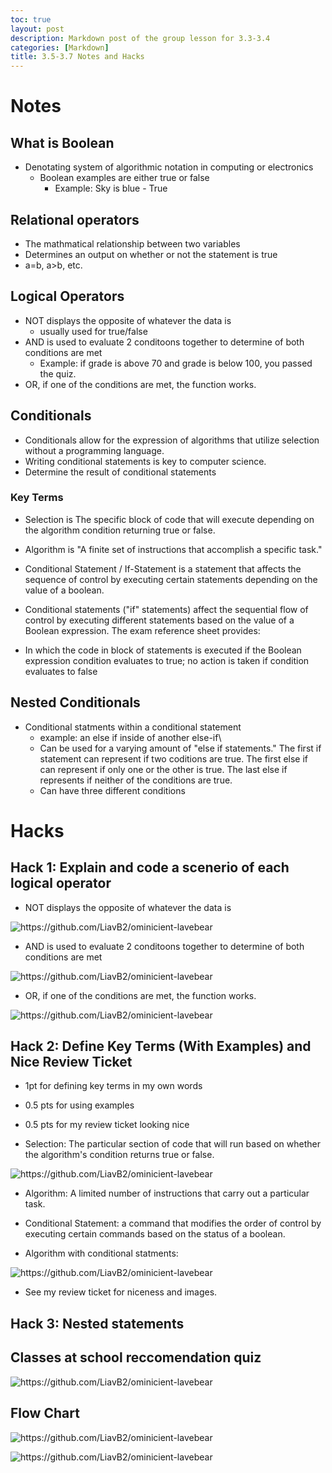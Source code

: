 ```yaml
---
toc: true
layout: post
description: Markdown post of the group lesson for 3.3-3.4
categories: [Markdown]
title: 3.5-3.7 Notes and Hacks
---
```


# Notes

## What is Boolean
- Denotating system of algorithmic notation in computing or electronics
    - Boolean examples are either true or false
        - Example: Sky is blue - True

## Relational operators
- The mathmatical relationship between two variables
- Determines an output on whether or not the statement is true
- a=b, a>b, etc.

## Logical Operators
- NOT displays the opposite of whatever the data is
    - usually used for true/false
- AND is used to evaluate 2 conditoons together to determine of both conditions are met
    - Example: if grade is above 70 and grade is below 100, you passed the quiz.
- OR, if one of the conditions are met, the function works.

## Conditionals
- Conditionals allow for the expression of algorithms that utilize selection without a programming language.
- Writing conditional statements is key to computer science.
- Determine the result of conditional statements

### Key Terms
- Selection is The specific block of code that will execute depending on the algorithm condition returning true or false.
- Algorithm is "A finite set of instructions that accomplish a specific task."
- Conditional Statement / If-Statement is a statement that affects the sequence of control by executing certain statements depending on the value of a boolean.

- Conditional statements ("if" statements) affect the sequential flow of control by executing different statements based on the value of a Boolean expression.
The exam reference sheet provides:

- In which the code in block of statements is executed if the Boolean expression condition evaluates to true; no action is taken if condition evaluates to false

## Nested Conditionals
- Conditional statments within a conditional statement
    - example: an else if inside of another else-if\
    - Can be used for a varying amount of "else if statements." The first if statement can represent if two coditions are true. The first else if can represent if only one or the other is true. The last else if represents if neither of the conditions are true.
    - Can have three different conditions


# Hacks

## Hack 1: Explain and code a scenerio of each logical operator 
- NOT displays the opposite of whatever the data is

![]({{site.baseurl}}/images/nothack.png "https://github.com/LiavB2/ominicient-lavebear")

- AND is used to evaluate 2 conditoons together to determine of both conditions are met

![]({{site.baseurl}}/images/andhack.png "https://github.com/LiavB2/ominicient-lavebear")

- OR, if one of the conditions are met, the function works.

![]({{site.baseurl}}/images/orhack.png "https://github.com/LiavB2/ominicient-lavebear")

## Hack 2: Define Key Terms (With Examples) and Nice Review Ticket
- 1pt for defining key terms in my own words
- 0.5 pts for using examples
- 0.5 pts for my review ticket looking nice

- Selection: The particular section of code that will run based on whether the algorithm's condition returns true or false.

![]({{site.baseurl}}/images/jerseyselection.png "https://github.com/LiavB2/ominicient-lavebear")

- Algorithm: A limited number of instructions that carry out a particular task.

- Conditional Statement: a command that modifies the order of control by executing certain commands based on the status of a boolean.

- Algorithm with conditional statments: 

![]({{site.baseurl}}/images/algo.png "https://github.com/LiavB2/ominicient-lavebear")


- See my review ticket for niceness and images.

## Hack 3: Nested statements 

## Classes at school reccomendation quiz

![]({{site.baseurl}}/images/classquiz.png "https://github.com/LiavB2/ominicient-lavebear")

## Flow Chart


![]({{site.baseurl}}/images/flowchart.png "https://github.com/LiavB2/ominicient-lavebear")

![]({{site.baseurl}}/images/phonebudget.png "https://github.com/LiavB2/ominicient-lavebear")
